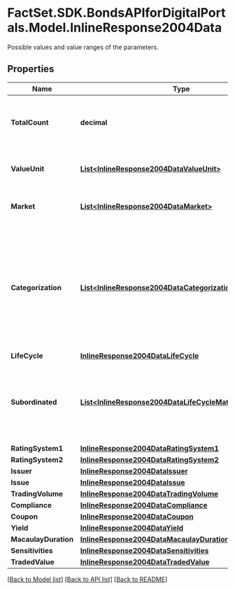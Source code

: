 # FactSet.SDK.BondsAPIforDigitalPortals.Model.InlineResponse2004Data
Possible values and value ranges of the parameters.

## Properties

Name | Type | Description | Notes
------------ | ------------- | ------------- | -------------
**TotalCount** | **decimal** | Number of notations that satisfy the request parameters, hence have been used to retrieve the possible values and value ranges. | [optional] 
**ValueUnit** | [**List&lt;InlineResponse2004DataValueUnit&gt;**](InlineResponse2004DataValueUnit.md) | List of value unit identifiers. See endpoint &#x60;/basic/valueUnit/list&#x60; for possible values. | [optional] 
**Market** | [**List&lt;InlineResponse2004DataMarket&gt;**](InlineResponse2004DataMarket.md) | List of market identifiers. See endpoint &#x60;/basic/market/list&#x60; for possible values. | [optional] 
**Categorization** | [**List&lt;InlineResponse2004DataCategorization&gt;**](InlineResponse2004DataCategorization.md) | Lists of categories of the debt instruments&#39; categorization. Starting with the most coarse level (one), for each level of the category system, the list of categories of the debt instruments, matching the parameters, is returned. See endpoint &#x60;/category/listBySystem&#x60; with &#x60;id&#x3D;18&#x60; for possible values. | [optional] 
**LifeCycle** | [**InlineResponse2004DataLifeCycle**](InlineResponse2004DataLifeCycle.md) |  | [optional] 
**Subordinated** | [**List&lt;InlineResponse2004DataLifeCycleMaturityPerpetual&gt;**](InlineResponse2004DataLifeCycleMaturityPerpetual.md) | Indicates whether subordinated and non-subordinated are among the results. In case of default, subordinated debt instruments are redeemed with a lower priority than non-subordinated. | [optional] 
**RatingSystem1** | [**InlineResponse2004DataRatingSystem1**](InlineResponse2004DataRatingSystem1.md) |  | [optional] 
**RatingSystem2** | [**InlineResponse2004DataRatingSystem2**](InlineResponse2004DataRatingSystem2.md) |  | [optional] 
**Issuer** | [**InlineResponse2004DataIssuer**](InlineResponse2004DataIssuer.md) |  | [optional] 
**Issue** | [**InlineResponse2004DataIssue**](InlineResponse2004DataIssue.md) |  | [optional] 
**TradingVolume** | [**InlineResponse2004DataTradingVolume**](InlineResponse2004DataTradingVolume.md) |  | [optional] 
**Compliance** | [**InlineResponse2004DataCompliance**](InlineResponse2004DataCompliance.md) |  | [optional] 
**Coupon** | [**InlineResponse2004DataCoupon**](InlineResponse2004DataCoupon.md) |  | [optional] 
**Yield** | [**InlineResponse2004DataYield**](InlineResponse2004DataYield.md) |  | [optional] 
**MacaulayDuration** | [**InlineResponse2004DataMacaulayDuration**](InlineResponse2004DataMacaulayDuration.md) |  | [optional] 
**Sensitivities** | [**InlineResponse2004DataSensitivities**](InlineResponse2004DataSensitivities.md) |  | [optional] 
**TradedValue** | [**InlineResponse2004DataTradedValue**](InlineResponse2004DataTradedValue.md) |  | [optional] 

[[Back to Model list]](../README.md#documentation-for-models) [[Back to API list]](../README.md#documentation-for-api-endpoints) [[Back to README]](../README.md)

